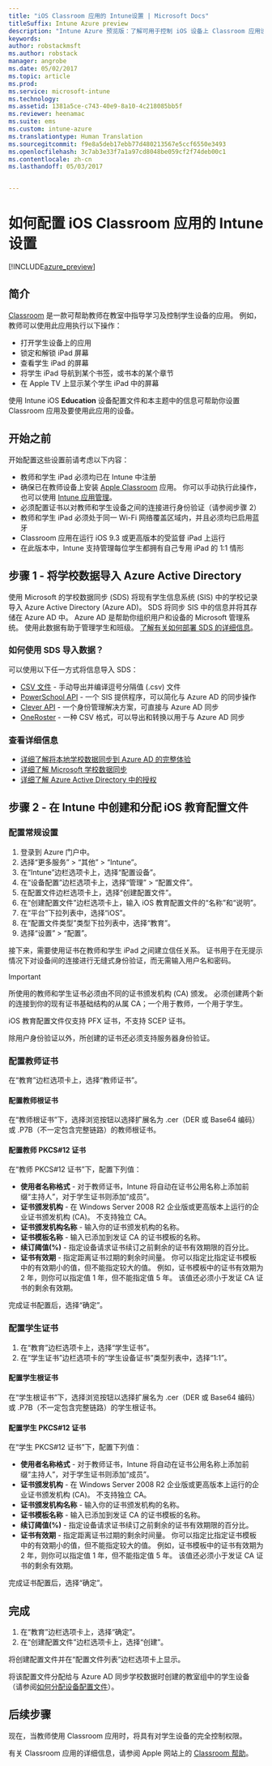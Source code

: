 ```yaml
---
title: "iOS Classroom 应用的 Intune设置 | Microsoft Docs"
titleSuffix: Intune Azure preview
description: "Intune Azure 预览版：了解可用于控制 iOS 设备上 Classroom 应用设置的 Intune 设置。"
keywords: 
author: robstackmsft
ms.author: robstack
manager: angrobe
ms.date: 05/02/2017
ms.topic: article
ms.prod: 
ms.service: microsoft-intune
ms.technology: 
ms.assetid: 1381a5ce-c743-40e9-8a10-4c218085bb5f
ms.reviewer: heenamac
ms.suite: ems
ms.custom: intune-azure
ms.translationtype: Human Translation
ms.sourcegitcommit: f9e8a5deb17ebb77d480213567e5ccf6550e3493
ms.openlocfilehash: 3c7ab3e33f7a1a97cd8048be059cf2f74deb00c1
ms.contentlocale: zh-cn
ms.lasthandoff: 05/03/2017


---
```



# <a name="how-to-configure-intune-settings-for-the-ios-classroom-app"></a>如何配置 iOS Classroom 应用的 Intune 设置

[!INCLUDE[azure_preview](../includes/azure_preview.md)]

## <a name="introduction"></a>简介
[Classroom](https://itunes.apple.com/app/id1085319084) 是一款可帮助教师在教室中指导学习及控制学生设备的应用。 例如，教师可以使用此应用执行以下操作：

- 打开学生设备上的应用
- 锁定和解锁 iPad 屏幕
- 查看学生 iPad 的屏幕
- 将学生 iPad 导航到某个书签，或书本的某个章节
- 在 Apple TV 上显示某个学生 iPad 中的屏幕

使用 Intune iOS **Education** 设备配置文件和本主题中的信息可帮助你设置 Classroom 应用及要使用此应用的设备。

## <a name="before-you-start"></a>开始之前

开始配置这些设置前请考虑以下内容：

- 教师和学生 iPad 必须均已在 Intune 中注册
- 确保已在教师设备上安装 [Apple Classroom](https://itunes.apple.com/us/app/classroom/id1085319084?mt=8) 应用。 你可以手动执行此操作，也可以使用 [Intune 应用管理](https://docs.microsoft.com/intune-azure/manage-apps/what-is-app-management)。
- 必须配置证书以对教师和学生设备之间的连接进行身份验证（请参阅步骤 2）
- 教师和学生 iPad 必须处于同一 Wi-Fi 网络覆盖区域内，并且必须均已启用蓝牙
- Classroom 应用在运行 iOS 9.3 或更高版本的受监督 iPad 上运行
- 在此版本中，Intune 支持管理每位学生都拥有自己专用 iPad 的 1:1 情形


## <a name="step-1---import-your-school-data-into-azure-active-directory"></a>步骤 1 - 将学校数据导入 Azure Active Directory

使用 Microsoft 的学校数据同步 (SDS) 将现有学生信息系统 (SIS) 中的学校记录导入 Azure Active Directory (Azure AD)。
SDS 将同步 SIS 中的信息并将其存储在 Azure AD 中。 Azure AD 是帮助你组织用户和设备的 Microsoft 管理系统。 使用此数据有助于管理学生和班级。 [了解有关如何部署 SDS 的详细信息](https://support.office.com/article/Overview-of-School-Data-Sync-and-Classroom-f3d1147b-4ade-4905-8518-508e729f2e91)。

### <a name="how-to-import-data-using-sds"></a>如何使用 SDS 导入数据？

可以使用以下任一方式将信息导入 SDS：

- [CSV 文件](https://support.office.com/article/Follow-these-steps-71d5fe4a-aa51-4f35-9b53-348898a390a1) - 手动导出并编译逗号分隔值 (.csv) 文件
- [PowerSchool API](https://support.office.com/article/Follow-these-steps-851b5edc-558f-43a9-9122-b2d63458cb8f) - 一个 SIS 提供程序，可以简化与 Azure AD 的同步操作
- [Clever API](https://support.office.com/article/Follow-these-steps-f3d92fde-3ad0-48f3-80a1-1ad0ac4a3fae) - 一个身份管理解决方案，可直接与 Azure AD 同步
- [OneRoster](https://support.office.com/article/Follow-these-steps-f43cbb2a-b502-497d-a8b1-783dc05a57ab) - 一种 CSV 格式，可以导出和转换以用于与 Azure AD 同步

### <a name="find-out-more"></a>查看详细信息

- [详细了解将本地学校数据同步到 Azure AD 的完整体验](https://docs.microsoft.com/azure/active-directory/connect/active-directory-aadconnect)
- [详细了解 Microsoft 学校数据同步](https://sds.microsoft.com/)
- [详细了解 Azure Active Directory 中的授权](https://docs.microsoft.com/en-us/azure/active-directory/active-directory-licensing-whatis-azure-portal)

## <a name="step-2---create-and-assign-an-ios-education-profile-in-intune"></a>步骤 2 - 在 Intune 中创建和分配 iOS 教育配置文件

### <a name="configure-general-settings"></a>配置常规设置

1. 登录到 Azure 门户中。
2. 选择“更多服务” > “其他” > “Intune”。
3.    在“Intune”边栏选项卡上，选择“配置设备”。
4.    在“设备配置”边栏选项卡上，选择“管理” > “配置文件”。
5.    在配置文件边栏选项卡上，选择“创建配置文件”。
6.    在“创建配置文件”边栏选项卡上，输入 iOS 教育配置文件的“名称”和“说明”。
7.    在“平台”下拉列表中，选择“iOS”。
8.    在“配置文件类型”类型下拉列表中，选择“教育”。
9.    选择“设置” > “配置”。


接下来，需要使用证书在教师和学生 iPad 之间建立信任关系。 证书用于在无提示情况下对设备间的连接进行无缝式身份验证，而无需输入用户名和密码。

>[!IMPORTANT]
>所使用的教师和学生证书必须由不同的证书颁发机构 (CA) 颁发。 必须创建两个新的连接到你的现有证书基础结构的从属 CA；一个用于教师，一个用于学生。

iOS 教育配置文件仅支持 PFX 证书，不支持 SCEP 证书。

除用户身份验证以外，所创建的证书还必须支持服务器身份验证。

### <a name="configure-teacher-certificates"></a>配置教师证书

在“教育”边栏选项卡上，选择“教师证书”。

#### <a name="configure-teacher-root-certificate"></a>配置教师根证书

在“教师根证书”下，选择浏览按钮以选择扩展名为 .cer（DER 或 Base64 编码）或 .P7B（不一定包含完整链路）的教师根证书。

#### <a name="configure-teacher-pkcs12-certificate"></a>配置教师 PKCS#12 证书

在“教师 PKCS#12 证书”下，配置下列值：

- **使用者名称格式** - 对于教师证书，Intune 将自动在证书公用名称上添加前缀“主持人”，对于学生证书则添加“成员”。
- **证书颁发机构** - 在 Windows Server 2008 R2 企业版或更高版本上运行的企业证书颁发机构 (CA)。 不支持独立 CA。 
- **证书颁发机构名称** - 输入你的证书颁发机构的名称。
- **证书模板名称** - 输入已添加到发证 CA 的证书模板的名称。 
- **续订阈值(%)** - 指定设备请求证书续订之前剩余的证书有效期限的百分比。
- **证书有效期** - 指定距离证书过期的剩余时间量。
你可以指定比指定证书模板中的有效期小的值，但不能指定较大的值。 例如，证书模板中的证书有效期为 2 年，则你可以指定值 1 年，但不能指定值 5 年。 该值还必须小于发证 CA 证书的剩余有效期。

完成证书配置后，选择“确定”。

### <a name="configure-student-certificates"></a>配置学生证书

1.    在“教育”边栏选项卡上，选择“学生证书”。
2.    在“学生证书”边栏选项卡的“学生设备证书”类型列表中，选择“1:1”。

#### <a name="configure-student-root-certificate"></a>配置学生根证书

在“学生根证书”下，选择浏览按钮以选择扩展名为 .cer（DER 或 Base64 编码）或 .P7B（不一定包含完整链路）的学生根证书。

#### <a name="configure-student-pkcs12-certificate"></a>配置学生 PKCS#12 证书

在“学生 PKCS#12 证书”下，配置下列值：

- **使用者名称格式** - 对于教师证书，Intune 将自动在证书公用名称上添加前缀“主持人”，对于学生证书则添加“成员”。
- **证书颁发机构** - 在 Windows Server 2008 R2 企业版或更高版本上运行的企业证书颁发机构 (CA)。 不支持独立 CA。 
- **证书颁发机构名称** - 输入你的证书颁发机构的名称。
- **证书模板名称** - 输入已添加到发证 CA 的证书模板的名称。 
- **续订阈值(%)** - 指定设备请求证书续订之前剩余的证书有效期限的百分比。
- **证书有效期** - 指定距离证书过期的剩余时间量。
你可以指定比指定证书模板中的有效期小的值，但不能指定较大的值。 例如，证书模板中的证书有效期为 2 年，则你可以指定值 1 年，但不能指定值 5 年。 该值还必须小于发证 CA 证书的剩余有效期。

完成证书配置后，选择“确定”。

## <a name="finish-up"></a>完成

1.    在“教育”边栏选项卡上，选择“确定”。
2.    在“创建配置文件”边栏选项卡上，选择“创建”。
    
将创建配置文件并在“配置文件列表”边栏选项卡上显示。

将该配置文件分配给与 Azure AD 同步学校数据时创建的教室组中的学生设备（请参阅[如何分配设备配置文件](/intune-azure/configure-devices/how-to-assign-device-profiles)）。

## <a name="next-steps"></a>后续步骤

现在，当教师使用 Classroom 应用时，将具有对学生设备的完全控制权限。

有关 Classroom 应用的详细信息，请参阅 Apple 网站上的 [Classroom 帮助](https://help.apple.com/classroom/ipad/2.0/)。

